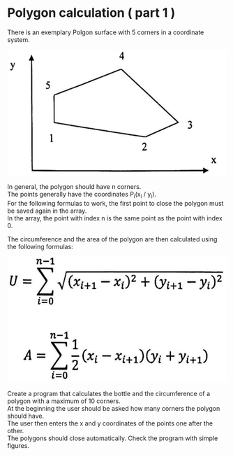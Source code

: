 # Polygon calculation ( part 1 )

There is an exemplary Polgon surface with 5 corners in a coordinate system.

![Irregular polygon in a coordinate System](part-1_coord.png "Irregular polygon in a coordinate System")

In general, the polygon should have n corners.  
The points generally have the coordinates P<sub>i</sub>(x<sub>i</sub> / y<sub>i</sub>).  
For the following formulas to work, the first point to close the polygon must be saved again in the array.  
In the array, the point with index n is the same point as the point with index 0.  

The circumference and the area of the polygon are then calculated using the following formulas:

![Area an circumferenc formulas](part-1_formula.png "Area an circumferenc formulas")

Create a program that calculates the bottle and the circumference of a polygon with a maximum of 10 corners.  
At the beginning the user should be asked how many corners the polygon should have.  
The user then enters the x and y coordinates of the points one after the other.  
The polygons should close automatically. Check the program with simple figures.  
